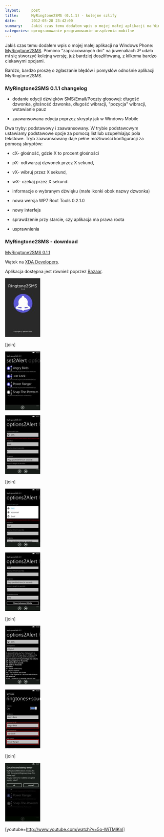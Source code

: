 ```yaml
---
layout:     post
title:      MyRingtone2SMS (0.1.1) - kolejne szlify
date:       2012-05-28 23:42:00
summary:    Jakiś czas temu dodałem wpis o mojej małej aplikacji na Windows Phone: MyRingtone2SMS. Pomimo "zapracowanych dni" na juwenaliach :P udało mi się stworzyć kolejną wersję, już bardziej doszlifowaną, z kilkoma bardzo ciekawymi opcjami.Bardzo, bardzo proszę o zgłaszanie błędów i pomysłów odnośnie aplika...
categories: oprogramowanie programowanie urządzenia mobilne
---
```




Jakiś czas temu dodałem wpis o mojej małej aplikacji na Windows Phone: [MyRingtone2SMS](http://www.dobreprogramy.pl/djfoxer/MyRingtoneSMS-bo-Microsoft-zaspal,31942.html). Pomimo "zapracowanych dni" na juwenaliach :P udało mi się stworzyć kolejną wersję, już bardziej doszlifowaną, z kilkoma bardzo ciekawymi opcjami.

Bardzo, bardzo proszę o zgłaszanie błędów i pomysłów odnośnie aplikacji MyRingtone2SMS.



### MyRingtone2SMS 0.1.1 changelog




  * dodanie edycji dźwięków SMS/Email/Poczty głosowej: długość dzwonka, głośność dzwonka, długość wibracji, "pozycja" wibracji, wstawianie pauz


  * zaawansowana edycja poprzez skrypty jak w Windows Mobile

Dwa tryby: podstawowy i zaawansowany. W trybie podstawowym ustawiamy podstawowe opcje za pomocą list lub uzupełniając pola tekstowe. Tryb zaawansowany daje pełne możliwości konfiguracji za pomocą skryptów:


  * cX- głośność, gdzie X to procent głośności




  * pX- odtwarzaj dzwonek przez X sekund,




  * vX- wibruj przez X sekund,




  * wX- czekaj przez X sekund.




  * informacje o wybranym dźwięku (małe ikonki obok nazwy dzwonka)



  * nowa wersja WP7 Root Tools 0.2.1.0


  * nowy interfejs


  * sprawdzenie przy starcie, czy aplikacja ma prawa roota


  * usprawnienia




### MyRingtone2SMS - download


[MyRingtone2SMS 0.1.1](http://djfoxer.pl/MyRingtone2SMS_0.1.1.xap)

Wątek na [XDA Developers](http://forum.xda-developers.com/showthread.php?p=25662695). 

Aplikacja dostępna jest również poprzez [Bazaar](http://wp-bazaar.com/Bazaar/Default.aspx).

 






![desk](https://raw.githubusercontent.com/djfoxer/djfoxer.github.io/master/_img/2012-5-28-_133_/g_-_288x192_-_-_33537x20120528231234_0.jpg)

[join]

![desk](https://raw.githubusercontent.com/djfoxer/djfoxer.github.io/master/_img/2012-5-28-_133_/g_-_288x192_-_-_33537x20120528231239_0.jpg)




![desk](https://raw.githubusercontent.com/djfoxer/djfoxer.github.io/master/_img/2012-5-28-_133_/g_-_288x192_-_-_33537x20120528231244_0.jpg)

[join]

![desk](https://raw.githubusercontent.com/djfoxer/djfoxer.github.io/master/_img/2012-5-28-_133_/g_-_288x192_-_-_33537x20120528231249_0.jpg)




![desk](https://raw.githubusercontent.com/djfoxer/djfoxer.github.io/master/_img/2012-5-28-_133_/g_-_288x192_-_-_33537x20120528231253_0.jpg)

[join]

![desk](https://raw.githubusercontent.com/djfoxer/djfoxer.github.io/master/_img/2012-5-28-_133_/g_-_288x192_-_-_33537x20120528231303_0.jpg)




![desk](https://raw.githubusercontent.com/djfoxer/djfoxer.github.io/master/_img/2012-5-28-_133_/g_-_288x192_-_-_33537x20120528231308_0.jpg)

[join]

![desk](https://raw.githubusercontent.com/djfoxer/djfoxer.github.io/master/_img/2012-5-28-_133_/g_-_288x192_-_-_33537x20120528231313_0.jpg)



[youtube=http://www.youtube.com/watch?v=5o-WiTMlKnI]

